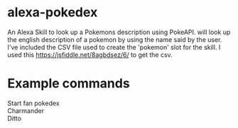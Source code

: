 # alexa-pokedex
An Alexa Skill to look up a Pokemons description using PokeAPI. will look up the english description of a pokemon by using the name said by the user. I've included the CSV file used to create the 'pokemon' slot for the skill. I used this https://jsfiddle.net/8agbdsez/6/ to get the csv.


# Example commands
Start fan pokedex <br />
Charmander <br />
Ditto



